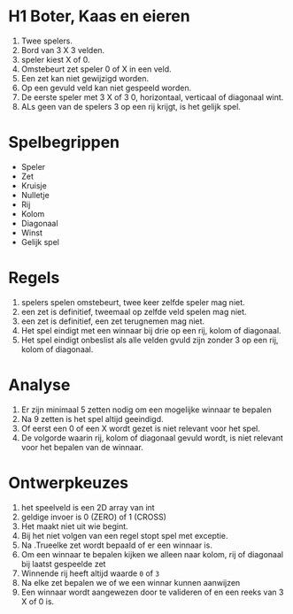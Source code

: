 # H1 Boter, Kaas en eieren

1. Twee spelers.
2. Bord van 3 X 3 velden.
3. speler kiest X of 0.  
3. Omstebeurt zet speler 0 of X in een veld.
4. Een zet kan niet gewijzigd worden.
5. Op een gevuld veld kan niet gespeeld worden.
5. De eerste speler met 3 X of 3 0, horizontaal, verticaal of diagonaal wint.
6. ALs geen van de spelers 3 op een rij krijgt, is het gelijk spel.   

# Spelbegrippen
 - Speler
 - Zet
 - Kruisje
 - Nulletje
 - Rij 
 - Kolom
 - Diagonaal
 - Winst
 - Gelijk spel

# Regels
1. spelers spelen omstebeurt, twee keer zelfde speler mag niet.
2. een zet is definitief, tweemaal op zelfde veld spelen mag niet.
3. een zet is definitief, een zet terugnemen mag niet.
4. Het spel eindigt met een winnaar bij drie op een rij, kolom of diagonaal.
5. Het spel eindigt onbeslist als alle velden gvuld zijn zonder 3 op een rij, kolom of diagonaal. 

# Analyse
1. Er zijn minimaal 5 zetten nodig om een mogelijke winnaar te bepalen
2. Na 9 zetten is het spel altijd geeindigd.
3. Of eerst een 0 of een X  wordt gezet is niet relevant voor het spel. 
4. De volgorde waarin rij, kolom of diagonaal gevuld wordt, is niet  relevant voor het bepalen van de winnaar.

# Ontwerpkeuzes
1. het speelveld is een 2D array van int
2. geldige invoer is 0 (ZERO) of 1 (CROSS)
3. Het maakt niet uit wie begint.
4. Bij het niet volgen van een regel stopt spel met exceptie. 
5. Na .Trueelke zet wordt bepaald of er een winnaar is. 
6. Om een winnaar te bepalen kijken we alleen naar kolom, rij of diagonaal bij laatst gespeelde zet
7. Winnende rij heeft altijd waarde `0` of `3`
8. Na elke zet bepalen we of we een winnar kunnen aanwijzen
9. Een winnaar wordt aangewezen door te valideren of en  een reeks van 3 X of 0 is.
